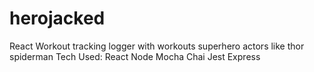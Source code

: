 # herojacked

React Workout tracking logger with workouts superhero actors like thor spiderman 
Tech Used:
  React
  Node
  Mocha
  Chai
  Jest
  Express
